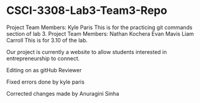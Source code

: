 # CSCI-3308-Lab3-Team3-Repo
Project Team Members: 
Kyle Paris
This is for the practicing git commands section of lab 3.
Project Team Members: 
Nathan Kochera
Evan Mavis
Liam Carroll
This is for 3.10 of the lab.




Our project is currently a website to allow students interested in entrepreneurship to connect.

Editing on as gitHub Reviewer

Fixed errors done by kyle paris

Corrected changes made by Anuragini Sinha

